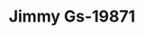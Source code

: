 ---
f_zip-code: 21060
f_state-code: MD
title: Jimmy Gs-19871
f_phone: 410-863-0153
f_city-only: Glen Burnie
f_address: 7929 Baltimore Annapolis Glen Burnie
f_location-unique-id: '19871'
slug: jimmy-gs-19871
updated-on: '2024-05-30T13:46:58.046Z'
created-on: '2024-05-30T13:36:59.803Z'
published-on: '2024-05-30T13:54:32.469Z'
f_city-state: cms/city/glen-burnie-md.md
f_company: cms/company/jimmy-gs.md
f_state: cms/state/maryland.md
layout: '[payday-loan].html'
tags: payday-loan
---
